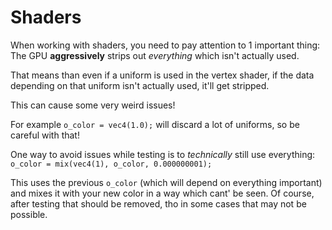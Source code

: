 # Shaders

When working with shaders, you need to pay attention to 1 important thing: 
The GPU **aggressively** strips out _everything_ which isn't actually used.

That means than even if a uniform is used in the vertex shader, if the data depending on that uniform isn't actually used,
it'll get stripped. 

This can cause some very weird issues!

For example `o_color = vec4(1.0);` will discard a lot of uniforms, so be careful with that!

One way to avoid issues while testing is to _technically_ still use everything: `o_color = mix(vec4(1), o_color, 0.000000001);`

This uses the previous `o_color` (which will depend on everything important) and mixes it with your new color in a way which cant' be seen.
Of course, after testing that should be removed, tho in some cases that may not be possible.